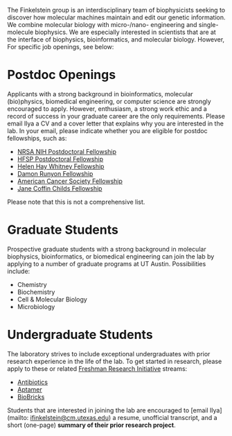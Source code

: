 The Finkelstein group is an interdisciplinary team of biophysicists seeking to discover how molecular machines maintain and edit our genetic information. We combine molecular biology with micro-/nano- engineering and single-molecule biophysics. We are especially interested in scientists that are at the interface of biophysics, bioinformatics, and molecular biology. However, For specific job openings, see below:

# Postdoc Openings

Applicants with a strong background in bioinformatics, molecular (bio)physics, biomedical engineering, or computer science are strongly encouraged to apply. However, enthusiasm, a strong work ethic and a record of success in your graduate career are the only requirements. Please email Ilya a CV and a cover letter that explains why you are interested in the lab. In your email, please indicate whether you are eligible for postdoc fellowships, such as:

* [NRSA NIH Postdoctoral Fellowship](https://grants.nih.gov/grants/guide/pa-files/PA-16-307.html)
* [HFSP Postdoctoral Fellowship](http://www.hfsp.org/funding/postdoctoral-fellowships)
* [Helen Hay Whitney Fellowship](http://hhwf.org/research-fellowship/)
* [Damon Runyon Fellowship](https://www.damonrunyon.org/for-scientists/application-guidelines/fellowship)
* [American Cancer Society Fellowship](https://www.cancer.org/research/we-fund-cancer-research/apply-research-grant/grant-types/postdoctoral-fellowships.html)
* [Jane Coffin Childs Fellowship](https://www.jccfund.org/fellowship-information/)

Please note that this is not a comprehensive list.

# Graduate Students

Prospective graduate students with a strong background in molecular biophysics, bioinformatics, or biomedical engineering can join the lab by applying to a number of graduate programs at UT Austin. Possibilities include:

* Chemistry
* Biochemistry
* Cell & Molecular Biology
* Microbiology

# Undergraduate Students

The laboratory strives to include exceptional undergraduates with prior research experience in the life of the lab. To get started in research, please apply to these or related [Freshman Research Initiative](https://cns.utexas.edu/fri) streams:
* [Antibiotics](https://cns.utexas.edu/component/cobalt/item/1423-antibiotics-discovery-and-function?Itemid=1971)
* [Aptamer](https://cns.utexas.edu/component/cobalt/item/1424-aptamer?Itemid=1971)
* [BioBricks](https://cns.utexas.edu/component/cobalt/item/1426-biobricks?Itemid=1971)

Students that are interested in joining the lab are encouraged to [email Ilya](mailto:  ifinkelstein@cm.utexas.edu) a resume, unofficial transcript, and a short (one-page) **summary of their prior research project**. 
